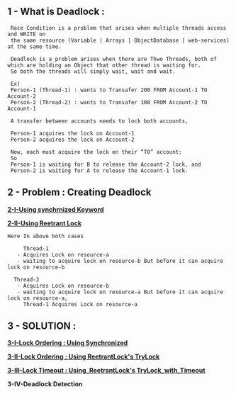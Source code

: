 

## 1 - What is Deadlock : 
    
     Race Condition is a problem that arises when multiple threads access and WRITE on  
     the same resource (Variable | Arrays | ObjectDatabase | web-services) at the same time.
     
     Deadlock is a problem arises when there are Thwo Threads, both of which are holding an Object that other thread is waiting for.
     So both the threads will simply wait, wait and wait.
     
     Ex)
     Person-1 (Thread-1) : wants to Transafer 200 FROM Account-1 TO Account-2
     Person-2 (Thread-2) : wants to Transafer 100 FROM Account-2 TO Account-1
  
     A transfer between accounts needs to lock both accounts,
   
     Person-1 acquires the lock on Account-1
     Person-2 acquires the lock on Account-2
   
     Now, each must acquire the lock on their “TO” account: 
     So 
     Person-1 is waiting for B to release the Account-2 lock, and 
     Person-2 is waiting for A to release the Account-1 lock.
   

   
 ## 2 - Problem : Creating Deadlock
 
   **[2-I-Using synchrnized Keyword](https://github.com/abhiSyncd/Java-Threads-Step-By-Step/blob/master/5-b-Deadlock/src/main/a_Problem_UsingSynchronized.java)**
   
   **[2-II-Using Reetrant Lock](https://github.com/abhiSyncd/Java-Threads-Step-By-Step/blob/master/5-b-Deadlock/src/main/c_Problem_UsingReetrantLock.java)**
   
    Here In above both cases
   
         Thread-1 
	   - Acquires Lock on resource-a 
	   - waiting to acquire lock on resource-b But before it can acquire lock on resource-b 

	  Thread-2 
	   - Acquires Lock on resource-b
	   - waiting to acquire lock on resource-a But before it can acquire lock on resource-a, 
	     Thread-1 Acquires Lock on resource-a
	     
  
## 3 - SOLUTION : 
   
   **[3-I-Lock Ordering : Using Synchronized](https://github.com/abhiSyncd/Java-Threads-Step-By-Step/blob/master/5-b-Deadlock/src/main/b_Solution_UsingSynchronized.java)**
   
   **[3-II-Lock Ordering : Using ReetrantLock's TryLock](https://github.com/abhiSyncd/Java-Threads-Step-By-Step/blob/master/5-b-Deadlock/src/main/d__Solution_1_UsingReetrantLock_Reordering.java)**
            
   
   **[3-III-Lock Timeout : Using_ReetrantLock's TryLock_with_Timeout](https://github.com/abhiSyncd/Java-Threads-Step-By-Step/blob/master/5-b-Deadlock/src/main/e__Solution_2_UsingReetrantLock_TryLock_with_Timeout.java)**
   
   **3-IV-Deadlock Detection**
   
   

